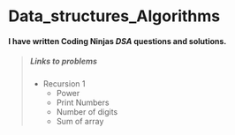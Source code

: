 # Data_structures_Algorithms

#### I have written **Coding Ninjas** ***DSA*** questions and solutions.

> ##### Links to problems
> - Recursion 1
>     - Power
>     - Print Numbers
>     - Number of digits
>     - Sum of array
>     
